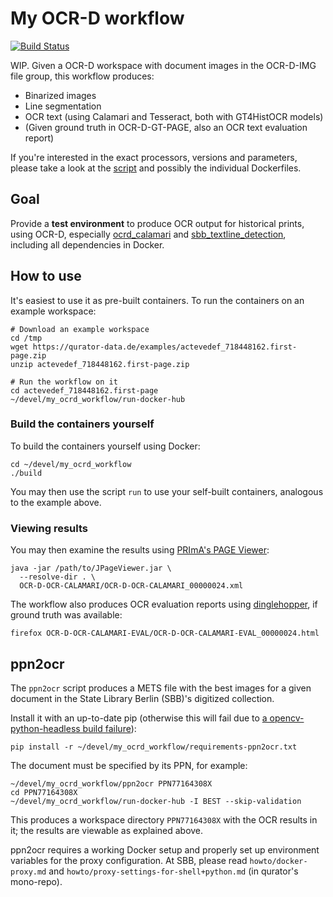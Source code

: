 My OCR-D workflow
=================

[![Build Status](https://travis-ci.org/mikegerber/my_ocrd_workflow.svg?branch=master)](https://travis-ci.org/mikegerber/my_ocrd_workflow)

WIP. Given a OCR-D workspace with document images in the OCR-D-IMG file group,
this workflow produces:

* Binarized images
* Line segmentation
* OCR text (using Calamari and Tesseract, both with GT4HistOCR models)
* (Given ground truth in OCR-D-GT-PAGE, also an OCR text evaluation report)

If you're interested in the exact processors, versions and parameters, please
take a look at the [script](my_ocrd_workflow) and possibly the individual
Dockerfiles.

Goal
----
Provide a **test environment** to produce OCR output for historical prints,
using OCR-D, especially [ocrd_calamari](https://github.com/OCR-D/ocrd_calamari)
and
[sbb_textline_detection](https://github.com/qurator-spk/sbb_textline_detection),
including all dependencies in Docker.

How to use
----------
It's easiest to use it as pre-built containers. To run the containers on an
example workspace:

~~~
# Download an example workspace
cd /tmp
wget https://qurator-data.de/examples/actevedef_718448162.first-page.zip
unzip actevedef_718448162.first-page.zip

# Run the workflow on it
cd actevedef_718448162.first-page
~/devel/my_ocrd_workflow/run-docker-hub
~~~

### Build the containers yourself
To build the containers yourself using Docker:
~~~
cd ~/devel/my_ocrd_workflow
./build
~~~
You may then use the script `run` to use your self-built containers, analogous to
the example above.

### Viewing results
You may then examine the results using
[PRImA's PAGE Viewer](https://www.primaresearch.org/tools/PAGEViewer):
~~~
java -jar /path/to/JPageViewer.jar \
  --resolve-dir . \
  OCR-D-OCR-CALAMARI/OCR-D-OCR-CALAMARI_00000024.xml
~~~

The workflow also produces OCR evaluation reports using
[dinglehopper](https://github.com/qurator-spk/dinglehopper), if ground truth was
available:
~~~
firefox OCR-D-OCR-CALAMARI-EVAL/OCR-D-OCR-CALAMARI-EVAL_00000024.html
~~~

ppn2ocr
-------
The `ppn2ocr` script produces a METS file with the best images for a given
document in the State Library Berlin (SBB)'s digitized collection. 

Install it with an up-to-date pip (otherwise this will fail due to [a opencv-python-headless build failure](https://github.com/skvark/opencv-python#frequently-asked-questions)):
~~~
pip install -r ~/devel/my_ocrd_workflow/requirements-ppn2ocr.txt
~~~

The document must be specified by its PPN, for example:
~~~
~/devel/my_ocrd_workflow/ppn2ocr PPN77164308X
cd PPN77164308X
~/devel/my_ocrd_workflow/run-docker-hub -I BEST --skip-validation
~~~

This produces a workspace directory `PPN77164308X` with the OCR results in it;
the results are viewable as explained above.

ppn2ocr requires a working Docker setup and properly set up environment
variables for the proxy configuration. At SBB, please read
`howto/docker-proxy.md` and `howto/proxy-settings-for-shell+python.md`
(in qurator's mono-repo).

